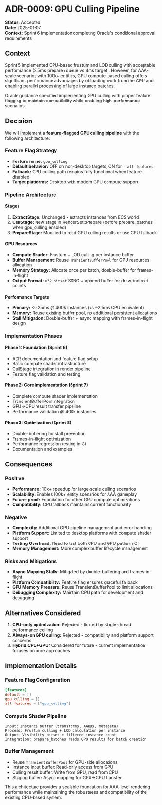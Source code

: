 # ADR-0009: GPU Culling Pipeline

**Status:** Accepted  
**Date:** 2025-01-07  
**Context:** Sprint 6 implementation completing Oracle's conditional approval requirements

## Context

Sprint 5 implemented CPU-based frustum and LOD culling with acceptable performance (2.5ms prepare+queue vs 4ms target). However, for AAA-scale scenarios with 100k+ entities, GPU compute-based culling offers significant performance advantages by offloading work from the CPU and enabling parallel processing of large instance batches.

Oracle guidance specified implementing GPU culling with proper feature flagging to maintain compatibility while enabling high-performance scenarios.

## Decision

We will implement a **feature-flagged GPU culling pipeline** with the following architecture:

### Feature Flag Strategy
- **Feature name:** `gpu_culling`
- **Default behavior:** OFF on non-desktop targets, ON for `--all-features`
- **Fallback:** CPU culling path remains fully functional when feature disabled
- **Target platforms:** Desktop with modern GPU compute support

### Pipeline Architecture

#### Stages
1. **ExtractStage:** Unchanged - extracts instances from ECS world
2. **CullStage:** New stage in RenderSet::Prepare (before prepare_batches when gpu_culling enabled)
3. **PrepareStage:** Modified to read GPU culling results or use CPU fallback

#### GPU Resources
- **Compute Shader:** Frustum + LOD culling per instance buffer  
- **Buffer Management:** Reuse `TransientBufferPool` for GPU resources allocation
- **Memory Strategy:** Allocate once per batch, double-buffer for frames-in-flight
- **Output Format:** `u32 bitset` SSBO + append buffer for draw-indirect counts

#### Performance Targets
- **Primary:** <0.25ms @ 400k instances (vs ~2.5ms CPU equivalent)
- **Memory:** Reuse existing buffer pool, no additional persistent allocations
- **Stall Mitigation:** Double-buffer + async mapping with frames-in-flight design

### Implementation Phases

#### Phase 1: Foundation (Sprint 6)
- ADR documentation and feature flag setup
- Basic compute shader infrastructure  
- CullStage integration in render pipeline
- Feature flag validation and testing

#### Phase 2: Core Implementation (Sprint 7)
- Complete compute shader implementation
- TransientBufferPool integration
- GPU→CPU result transfer pipeline
- Performance validation @ 400k instances

#### Phase 3: Optimization (Sprint 8)  
- Double-buffering for stall prevention
- Frames-in-flight optimization
- Performance regression testing in CI
- Documentation and examples

## Consequences

### Positive
- **Performance:** 10x+ speedup for large-scale culling scenarios
- **Scalability:** Enables 100k+ entity scenarios for AAA gameplay
- **Future-proof:** Foundation for other GPU compute optimizations
- **Compatibility:** CPU fallback maintains current functionality

### Negative  
- **Complexity:** Additional GPU pipeline management and error handling
- **Platform Support:** Limited to desktop platforms with compute shader support
- **Testing Overhead:** Need to test both CPU and GPU paths in CI
- **Memory Management:** More complex buffer lifecycle management

### Risks and Mitigations
- **Async Mapping Stalls:** Mitigated by double-buffering and frames-in-flight
- **Platform Compatibility:** Feature flag ensures graceful fallback
- **GPU Memory Pressure:** Reuse TransientBufferPool to limit allocations
- **Debugging Complexity:** Maintain CPU path for development and debugging

## Alternatives Considered

1. **CPU-only optimization:** Rejected - limited by single-thread performance ceiling
2. **Always-on GPU culling:** Rejected - compatibility and platform support concerns  
3. **Hybrid CPU+GPU:** Considered for future - current implementation focuses on pure approaches

## Implementation Details

### Feature Flag Configuration
```toml
[features]
default = []
gpu_culling = []
all-features = ["gpu_culling"]
```

### Compute Shader Pipeline
```
Input: Instance buffer (transforms, AABBs, metadata)
Process: Frustum culling + LOD calculation per instance  
Output: Visibility bitset + filtered instance count
Integration: prepare_batches reads GPU results for batch creation
```

### Buffer Management
- Reuse `TransientBufferPool` for GPU-side allocations
- Instance input buffer: Read-only access from GPU
- Culling result buffer: Write from GPU, read from CPU
- Staging buffer: Async mapping for GPU→CPU transfer

This architecture provides a scalable foundation for AAA-level rendering performance while maintaining the robustness and compatibility of the existing CPU-based system.
